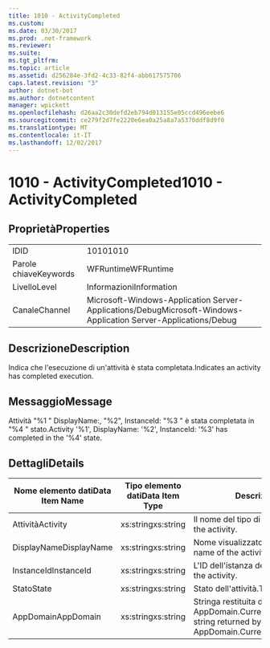 ```yaml
---
title: 1010 - ActivityCompleted
ms.custom: 
ms.date: 03/30/2017
ms.prod: .net-framework
ms.reviewer: 
ms.suite: 
ms.tgt_pltfrm: 
ms.topic: article
ms.assetid: d256284e-3fd2-4c33-82f4-abb617575706
caps.latest.revision: "3"
author: dotnet-bot
ms.author: dotnetcontent
manager: wpickett
ms.openlocfilehash: d26aa2c30defd2eb794d013155e05ccd496eebe6
ms.sourcegitcommit: ce279f2d7fe2220e6ea0a25a8a7a5370ddf8d9f0
ms.translationtype: MT
ms.contentlocale: it-IT
ms.lasthandoff: 12/02/2017
---
```

# <a name="1010---activitycompleted"></a><span data-ttu-id="9d61a-102">1010 - ActivityCompleted</span><span class="sxs-lookup"><span data-stu-id="9d61a-102">1010 - ActivityCompleted</span></span>
## <a name="properties"></a><span data-ttu-id="9d61a-103">Proprietà</span><span class="sxs-lookup"><span data-stu-id="9d61a-103">Properties</span></span>  
  
|||  
|-|-|  
|<span data-ttu-id="9d61a-104">ID</span><span class="sxs-lookup"><span data-stu-id="9d61a-104">ID</span></span>|<span data-ttu-id="9d61a-105">1010</span><span class="sxs-lookup"><span data-stu-id="9d61a-105">1010</span></span>|  
|<span data-ttu-id="9d61a-106">Parole chiave</span><span class="sxs-lookup"><span data-stu-id="9d61a-106">Keywords</span></span>|<span data-ttu-id="9d61a-107">WFRuntime</span><span class="sxs-lookup"><span data-stu-id="9d61a-107">WFRuntime</span></span>|  
|<span data-ttu-id="9d61a-108">Livello</span><span class="sxs-lookup"><span data-stu-id="9d61a-108">Level</span></span>|<span data-ttu-id="9d61a-109">Informazioni</span><span class="sxs-lookup"><span data-stu-id="9d61a-109">Information</span></span>|  
|<span data-ttu-id="9d61a-110">Canale</span><span class="sxs-lookup"><span data-stu-id="9d61a-110">Channel</span></span>|<span data-ttu-id="9d61a-111">Microsoft-Windows-Application Server-Applications/Debug</span><span class="sxs-lookup"><span data-stu-id="9d61a-111">Microsoft-Windows-Application Server-Applications/Debug</span></span>|  
  
## <a name="description"></a><span data-ttu-id="9d61a-112">Descrizione</span><span class="sxs-lookup"><span data-stu-id="9d61a-112">Description</span></span>  
 <span data-ttu-id="9d61a-113">Indica che l'esecuzione di un'attività è stata completata.</span><span class="sxs-lookup"><span data-stu-id="9d61a-113">Indicates an activity has completed execution.</span></span>  
  
## <a name="message"></a><span data-ttu-id="9d61a-114">Messaggio</span><span class="sxs-lookup"><span data-stu-id="9d61a-114">Message</span></span>  
 <span data-ttu-id="9d61a-115">Attività "%1 " DisplayName:, "%2", InstanceId: "%3 " è stata completata in "%4 " stato.</span><span class="sxs-lookup"><span data-stu-id="9d61a-115">Activity '%1', DisplayName: '%2', InstanceId: '%3' has completed in the '%4' state.</span></span>  
  
## <a name="details"></a><span data-ttu-id="9d61a-116">Dettagli</span><span class="sxs-lookup"><span data-stu-id="9d61a-116">Details</span></span>  
  
|<span data-ttu-id="9d61a-117">Nome elemento dati</span><span class="sxs-lookup"><span data-stu-id="9d61a-117">Data Item Name</span></span>|<span data-ttu-id="9d61a-118">Tipo elemento dati</span><span class="sxs-lookup"><span data-stu-id="9d61a-118">Data Item Type</span></span>|<span data-ttu-id="9d61a-119">Descrizione</span><span class="sxs-lookup"><span data-stu-id="9d61a-119">Description</span></span>|  
|--------------------|--------------------|-----------------|  
|<span data-ttu-id="9d61a-120">Attività</span><span class="sxs-lookup"><span data-stu-id="9d61a-120">Activity</span></span>|<span data-ttu-id="9d61a-121">xs:string</span><span class="sxs-lookup"><span data-stu-id="9d61a-121">xs:string</span></span>|<span data-ttu-id="9d61a-122">Il nome del tipo di attività.</span><span class="sxs-lookup"><span data-stu-id="9d61a-122">The type name of the activity.</span></span>|  
|<span data-ttu-id="9d61a-123">DisplayName</span><span class="sxs-lookup"><span data-stu-id="9d61a-123">DisplayName</span></span>|<span data-ttu-id="9d61a-124">xs:string</span><span class="sxs-lookup"><span data-stu-id="9d61a-124">xs:string</span></span>|<span data-ttu-id="9d61a-125">Nome visualizzato dell'attività.</span><span class="sxs-lookup"><span data-stu-id="9d61a-125">The display name of the activity.</span></span>|  
|<span data-ttu-id="9d61a-126">InstanceId</span><span class="sxs-lookup"><span data-stu-id="9d61a-126">InstanceId</span></span>|<span data-ttu-id="9d61a-127">xs:string</span><span class="sxs-lookup"><span data-stu-id="9d61a-127">xs:string</span></span>|<span data-ttu-id="9d61a-128">L'ID dell'istanza dell'attività.</span><span class="sxs-lookup"><span data-stu-id="9d61a-128">The instance id of the activity.</span></span>|  
|<span data-ttu-id="9d61a-129">Stato</span><span class="sxs-lookup"><span data-stu-id="9d61a-129">State</span></span>|<span data-ttu-id="9d61a-130">xs:string</span><span class="sxs-lookup"><span data-stu-id="9d61a-130">xs:string</span></span>|<span data-ttu-id="9d61a-131">Stato dell'attività.</span><span class="sxs-lookup"><span data-stu-id="9d61a-131">The state of the activity.</span></span>|  
|<span data-ttu-id="9d61a-132">AppDomain</span><span class="sxs-lookup"><span data-stu-id="9d61a-132">AppDomain</span></span>|<span data-ttu-id="9d61a-133">xs:string</span><span class="sxs-lookup"><span data-stu-id="9d61a-133">xs:string</span></span>|<span data-ttu-id="9d61a-134">Stringa restituita da AppDomain.CurrentDomain.FriendlyName.</span><span class="sxs-lookup"><span data-stu-id="9d61a-134">The string returned by AppDomain.CurrentDomain.FriendlyName.</span></span>|
